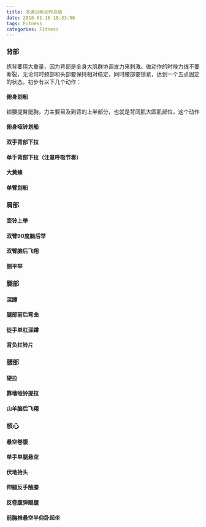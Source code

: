 ```yaml
---
title: 本源训练动作总结
date: 2018-01-16 18:33:56
tags: Fitness
categories: Fitness
---
```

### 背部

练背要用大重量，因为背部是全身大肌群协调发力来刺激。做动作的时候力线不要断裂，无论何时颈部和头部要保持相对稳定，同时腰部要锁紧，达到一个五点固定的状态。初步有以下几个动作：

#### 俯身划船
锁腰提臀挺胸，力主要目及到背的上半部分，也就是背阔肌大圆肌部位，这个动作
#### 俯身哑铃划船
#### 双手背部下拉
#### 单手背部下拉（注意呼吸节奏）
#### 大黄蜂
#### 单臂划船

### 肩部

#### 壶铃上举
#### 双臂90度脑后举
#### 双臂脑后飞翔
#### 侧平举

###  腿部

#### 深蹲
#### 腿部前后弯曲
#### 徒手单杠深蹲
#### 背负杠铃片

### 腰部

#### 硬拉
#### 靠墙哑铃提拉
#### 山羊脑后飞翔

### 核心
#### 悬空卷腹
#### 单手单腿悬空
#### 伏地抬头
#### 伸腿反手触膝
#### 反卷腹弹踢腿
#### 前胸椎悬空半仰卧起坐